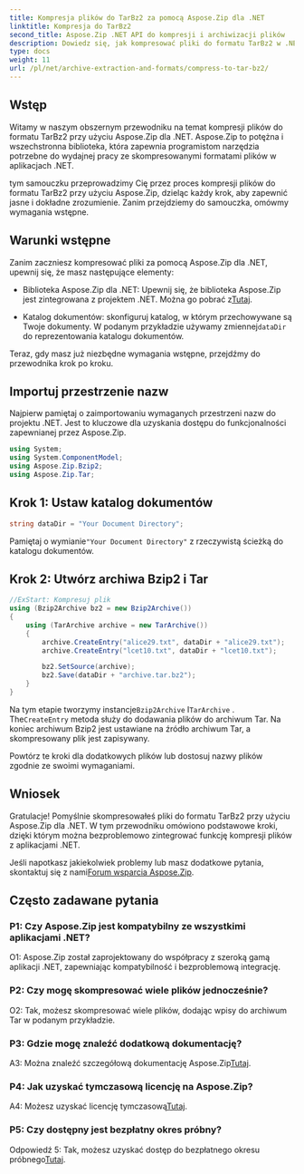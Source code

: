 ```yaml
---
title: Kompresja plików do TarBz2 za pomocą Aspose.Zip dla .NET
linktitle: Kompresja do TarBz2
second_title: Aspose.Zip .NET API do kompresji i archiwizacji plików
description: Dowiedz się, jak kompresować pliki do formatu TarBz2 w .NET przy użyciu Aspose.Zip. Postępuj zgodnie z naszym przewodnikiem krok po kroku, aby uzyskać efektywną kompresję plików.
type: docs
weight: 11
url: /pl/net/archive-extraction-and-formats/compress-to-tar-bz2/
---
```

## Wstęp

Witamy w naszym obszernym przewodniku na temat kompresji plików do formatu TarBz2 przy użyciu Aspose.Zip dla .NET. Aspose.Zip to potężna i wszechstronna biblioteka, która zapewnia programistom narzędzia potrzebne do wydajnej pracy ze skompresowanymi formatami plików w aplikacjach .NET.

tym samouczku przeprowadzimy Cię przez proces kompresji plików do formatu TarBz2 przy użyciu Aspose.Zip, dzieląc każdy krok, aby zapewnić jasne i dokładne zrozumienie. Zanim przejdziemy do samouczka, omówmy wymagania wstępne.

## Warunki wstępne

Zanim zaczniesz kompresować pliki za pomocą Aspose.Zip dla .NET, upewnij się, że masz następujące elementy:

-  Biblioteka Aspose.Zip dla .NET: Upewnij się, że biblioteka Aspose.Zip jest zintegrowana z projektem .NET. Można go pobrać z[Tutaj](https://releases.aspose.com/zip/net/).

-  Katalog dokumentów: skonfiguruj katalog, w którym przechowywane są Twoje dokumenty. W podanym przykładzie używamy zmiennej`dataDir` do reprezentowania katalogu dokumentów.

Teraz, gdy masz już niezbędne wymagania wstępne, przejdźmy do przewodnika krok po kroku.

## Importuj przestrzenie nazw

Najpierw pamiętaj o zaimportowaniu wymaganych przestrzeni nazw do projektu .NET. Jest to kluczowe dla uzyskania dostępu do funkcjonalności zapewnianej przez Aspose.Zip.

```csharp
using System;
using System.ComponentModel;
using Aspose.Zip.Bzip2;
using Aspose.Zip.Tar;
```

## Krok 1: Ustaw katalog dokumentów

```csharp
string dataDir = "Your Document Directory";
```

 Pamiętaj o wymianie`"Your Document Directory"` z rzeczywistą ścieżką do katalogu dokumentów.

## Krok 2: Utwórz archiwa Bzip2 i Tar

```csharp
//ExStart: Kompresuj plik
using (Bzip2Archive bz2 = new Bzip2Archive())
{
    using (TarArchive archive = new TarArchive())
    {
        archive.CreateEntry("alice29.txt", dataDir + "alice29.txt");
        archive.CreateEntry("lcet10.txt", dataDir + "lcet10.txt");

        bz2.SetSource(archive);
        bz2.Save(dataDir + "archive.tar.bz2");
    }
}
```

 Na tym etapie tworzymy instancje`Bzip2Archive` I`TarArchive` . The`CreateEntry` metoda służy do dodawania plików do archiwum Tar. Na koniec archiwum Bzip2 jest ustawiane na źródło archiwum Tar, a skompresowany plik jest zapisywany.

Powtórz te kroki dla dodatkowych plików lub dostosuj nazwy plików zgodnie ze swoimi wymaganiami.

## Wniosek

Gratulacje! Pomyślnie skompresowałeś pliki do formatu TarBz2 przy użyciu Aspose.Zip dla .NET. W tym przewodniku omówiono podstawowe kroki, dzięki którym można bezproblemowo zintegrować funkcję kompresji plików z aplikacjami .NET.

 Jeśli napotkasz jakiekolwiek problemy lub masz dodatkowe pytania, skontaktuj się z nami[Forum wsparcia Aspose.Zip](https://forum.aspose.com/c/zip/37).

## Często zadawane pytania

### P1: Czy Aspose.Zip jest kompatybilny ze wszystkimi aplikacjami .NET?

O1: Aspose.Zip został zaprojektowany do współpracy z szeroką gamą aplikacji .NET, zapewniając kompatybilność i bezproblemową integrację.

### P2: Czy mogę skompresować wiele plików jednocześnie?

O2: Tak, możesz skompresować wiele plików, dodając wpisy do archiwum Tar w podanym przykładzie.

### P3: Gdzie mogę znaleźć dodatkową dokumentację?

 A3: Można znaleźć szczegółową dokumentację Aspose.Zip[Tutaj](https://reference.aspose.com/zip/net/).

### P4: Jak uzyskać tymczasową licencję na Aspose.Zip?

 A4: Możesz uzyskać licencję tymczasową[Tutaj](https://purchase.aspose.com/temporary-license/).

### P5: Czy dostępny jest bezpłatny okres próbny?

 Odpowiedź 5: Tak, możesz uzyskać dostęp do bezpłatnego okresu próbnego[Tutaj](https://releases.aspose.com/).